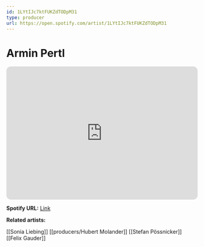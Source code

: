 ```yaml
---
id: 1LYtIJc7ktFUKZdTODpM31
type: producer
url: https://open.spotify.com/artist/1LYtIJc7ktFUKZdTODpM31
---
```

# Armin Pertl

<iframe style="border-radius:12px" src="https://open.spotify.com/embed/artist/1LYtIJc7ktFUKZdTODpM31" width="100%" height="352" frameBorder="0" allowfullscreen="" allow="autoplay; clipboard-write; encrypted-media; fullscreen; picture-in-picture" loading="lazy"></iframe>

**Spotify URL:** [Link](https://open.spotify.com/artist/1LYtIJc7ktFUKZdTODpM31)

**Related artists:**

[[Sonia Liebing]]
[[producers/Hubert Molander]]
[[Stefan Pössnicker]]
[[Felix Gauder]]
